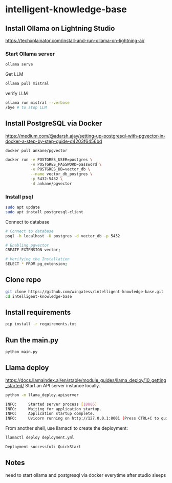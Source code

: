 # intelligent-knowledge-base
## Install Ollama on Lightning Studio
https://techxplainator.com/install-and-run-ollama-on-lightning-ai/
### Start Ollama server
```bash
ollama serve
```
Get LLM
```bash
ollama pull mistral
```
verify LLM
```bash
ollama run mistral --verbose
/bye # to stop LLM
```
## Install PostgreSQL via Docker
https://medium.com/@adarsh.ajay/setting-up-postgresql-with-pgvector-in-docker-a-step-by-step-guide-d4203f6456bd
```bash
docker pull ankane/pgvector

docker run -e POSTGRES_USER=postgres \
           -e POSTGRES_PASSWORD=password \
           -e POSTGRES_DB=vector_db \
           --name vector_db_postgres \
           -p 5432:5432 \
           -d ankane/pgvector
```
### Install psql
```bash
sudo apt update
sudo apt install postgresql-client
```
Connect to database
```bash
# Connect to database
psql -h localhost -U postgres -d vector_db -p 5432

# Enabling pgvector
CREATE EXTENSION vector;

# Verifying the Installation
SELECT * FROM pg_extension;
```
## Clone repo
```bash
git clone https://github.com/wingatesv/intelligent-knowledge-base.git
cd intelligent-knowledge-base
```
## Install requirements
```bash
pip install -r requirements.txt
```
## Run the main.py
```bash
python main.py
```

## Llama deploy
https://docs.llamaindex.ai/en/stable/module_guides/llama_deploy/10_getting_started/
Start an API server instance locally.
```bash
python -m llama_deploy.apiserver
```
```bash
INFO:     Started server process [18886]
INFO:     Waiting for application startup.
INFO:     Application startup complete.
INFO:     Uvicorn running on http://127.0.0.1:8001 (Press CTRL+C to quit)
```
From another shell, use llamactl to create the deployment:
```bash
llamactl deploy deployment.yml
```
```bash
Deployment successful: QuickStart
```
## Notes
need to start ollama and postgresql via docker everytime after studio sleeps


